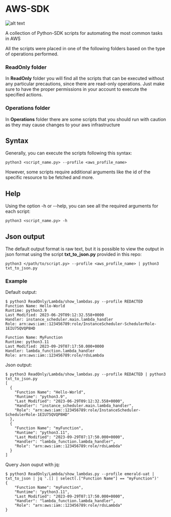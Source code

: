 # AWS-SDK

<img src="https://allcode.com/wp-content/uploads/2021/02/Group-169-3.png" alt="alt text"/>


A collection of Python-SDK scripts for automating the most common tasks in AWS

All the scripts were placed in one of the following folders based on the type of operations performed.

### ReadOnly folder
In **ReadOnly** folder you will find all the scripts that can be executed without any particular precautions, since there are read-only operations.
Just make sure to have the proper permissions in your account to execute the specified actions. 
### Operations folder
In **Operations** folder there are some scripts that you should run with caution as they may cause changes to your aws infrastructure  

## Syntax
Generally, you can execute the scripts following this syntax:
```
python3 <script_name.py> --profile <aws_profile_name>
```

However, some scripts require additional arguments like the id of the specific resource to be fetched and more.

## Help
Using the option -h or --help, you can see all the required arguments for each script:
```
python3 <script_name.py> -h
```

## Json output
The default output format is raw text, but it is possible to view the output in json format using the script **txt_to_json.py** provided in this repo:
```
python3 </path/to/script.py> --profile <aws_profile_name> | python3 txt_to_json.py
```

### Example

Default output:
```
$ python3 ReadOnly/Lambda/show_lambdas.py --profile REDACTED
Function Name: Hello-World
Runtime: python3.9
Last Modified: 2023-06-29T09:12:32.558+0000
Handler: instance_scheduler.main.lambda_handler
Role: arn:aws:iam::123456789:role/InstanceScheduler-SchedulerRole-1EIU75QVQP8HD

Function Name: MyFunction
Runtime: python3.11
Last Modified: 2023-09-29T07:17:50.000+0000
Handler: lambda_function.lambda_handler
Role: arn:aws:iam::123456789:role/rdsLambda
```


Json output:

```
$ python3 ReadOnly/Lambda/show_lambdas.py --profile REDACTED | python3 txt_to_json.py
[
  {
    "Function Name": "Hello-World",
    "Runtime": "python3.9",
    "Last Modified": "2023-06-29T09:12:32.558+0000",
    "Handler": "instance_scheduler.main.lambda_handler",
    "Role": "arn:aws:iam::123456789:role/InstanceScheduler-SchedulerRole-1EIU75QVQP8HD"
  },
  {
    "Function Name": "myFunction",
    "Runtime": "python3.11",
    "Last Modified": "2023-09-29T07:17:50.000+0000",
    "Handler": "lambda_function.lambda_handler",
    "Role": "arn:aws:iam::123456789:role/rdsLambda"
  }
]
```

Query Json ouput with jq:

```
$ python3 ReadOnly/Lambda/show_lambdas.py --profile emerald-uat | txt_to_json | jq '.[] | select(.["Function Name"] == "myFunction")'
{
    "Function Name": "myFunction",
    "Runtime": "python3.11",
    "Last Modified": "2023-09-29T07:17:50.000+0000",
    "Handler": "lambda_function.lambda_handler",
    "Role": "arn:aws:iam::123456789:role/rdsLambda"
}
```
